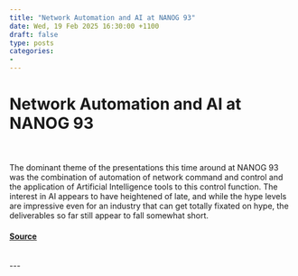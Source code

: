 ```yaml
---
title: "Network Automation and AI at NANOG 93"
date: Wed, 19 Feb 2025 16:30:00 +1100
draft: false
type: posts
categories: 
- 
---
```

# Network Automation and AI at NANOG 93

<br/>

<br/>
The dominant theme of the presentations this time around at NANOG 93 was the combination of automation of network command and control and the application of Artificial Intelligence tools to this control function. The interest in AI appears to have heightened of late, and while the hype levels are impressive even for an industry that can get totally fixated on hype, the deliverables so far still appear to fall somewhat short.

#### [Source](https://www.potaroo.net/ispcol/2025-02/autonanog93.html)

<br/>
---
